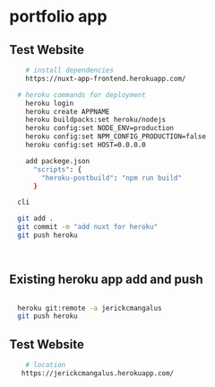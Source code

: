 # portfolio app

## Test Website

```bash
    # install dependencies
    https://nuxt-app-frontend.herokuapp.com/

```

```bash
  # heroku commands for deployment
    heroku login
    heroku create APPNAME
    heroku buildpacks:set heroku/nodejs
    heroku config:set NODE_ENV=production
    heroku config:set NPM_CONFIG_PRODUCTION=false
    heroku config:set HOST=0.0.0.0

    add packege.json
      "scripts": {
        "heroku-postbuild": "npm run build"
      }

  cli

  git add .
  git commit -m "add nuxt for heroku"
  git push heroku

  
```
## Existing heroku app add and push

```bash

  heroku git:remote -a jerickcmangalus
  git push heroku

```
## Test Website

```bash
    # location
   https://jerickcmangalus.herokuapp.com/
```
